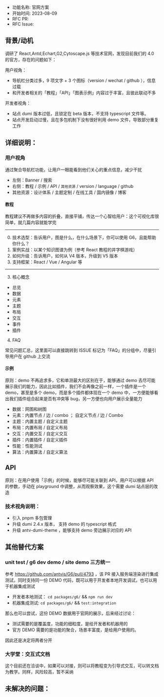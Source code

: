 - 功能名称: 官网方案
- 开始时间: 2023-08-09
- RFC PR:
- RFC Issue:

## 背景/动机

调研了 React,Antd,Echart,G2,Cytoscape.js 等技术官网，发现目前我们的 4.0 的官方，存在的问题如下：

用户视角：

- 导航栏分类过多，9 项文字 + 3 个图标（version / wechat / github ），信息过载
- 和开发者相关的「教程」「API」「图表示例」内容过于丰富，且彼此联动不多

开发者视角：

- 站点 dumi 版本过低，且锁定在 beta 版本，不支持 typescript 文件等。
- 站点开发启动过慢，且在多包机制下没有很好利用 demo 文件，导致部分重复工作

## 详细说明：

### 用户视角

通过聚合导航栏功能，让用户一眼能看到他们关心的重点信息，减少干扰

- 左侧：Banner / 搜索
- 右侧：教程 / 示例 / API / `其他资源` / version / language / github
- 其他资源：设计体系 / 主题定制 / 在线工具 / 国内镜像 / 博客

#### 教程

教程建议不再做多内容的折叠，直接平铺，传达一个心智给用户：这个可视化库很简单，就几篇内容就能学完

---

0. 技术选型：告诉用户，图是什么，在什么场景下，你可以使用 G6，且能帮助你什么？
1. 案例实战：以某个知识图谱为例（参考 React 教程的井字棋游戏）
2. 如何升级：告诉用户，如何从 V4 版本，升级到 V5 版本
3. 支持框架：React / Vue / Angular 等

---

3. 核心概念

- 总览
- 数据
- 元素
- 主题
- 布局
- 交互
- 事件
- 插件

4. FAQ

常见问题汇总，这里面可以直接跳转到 ISSUE 标记为「FAQ」的分组中，尽量引导用户在 github 上交流

#### 示例

原则：demo 不再追求多，它和单测最大的区别在于，能够通过 demo 去尽可能展示我们的能力，因此比如插件，我们不会再像之前一样，一个插件是一个 demo，甚至是多个 demo，而是多个插件都体现在一个 demo 中，一方便能够看出我们插件组合起来是否有冲突等 bug，另一方便也向用户展示全量能力

- 数据：网图和树图
- 元素：内置节点 / 边 / combo ； 自定义节点 / 边 / Combo
- 主题：内置主题 / 自定义主题
- 布局：内置布局 / 自定义布局
- 交互：内置交互 / 自定义交互
- 插件：内置插件 / 自定义插件
- 性能：性能测试
- 算法：内置算法 / 自定义算法

## API

原则：在用户使用「示例」的时候，能够尽可能关联到 API，用户可以根据 API 的参数，手动在 playground 中调整，从而观察效果，这个需要 dumi 站点层的改造

### 技术视角说明：

- 引入 pnpm 多包管理
- 升级 dumi 2.4.x 版本， 支持 demo 的 typescript 格式
- 升级 antv-dumi-theme ，能够支持 demo 旁边展示对应的 API

## 其他替代方案

### unit test / g6 dev demo / site demo 三方统一

参考 https://github.com/antvis/G6/pull/4793 ，该 PR 接入服务端渲染进行集成测试，同时支持同一份 DEMO 代码，既可以用于开发者本地开发调试，也可以用于机器集成测试

- 开发者本地测试： `cd packages/g6/` && `npm run dev`
- 机器集成测试: `cd packages/g6/` && `test:integration`

那么也可以尝试，这份 DEMO 数据用于官网的展示，后来经过讨论：

- 测试需要的是覆盖度，功能的细粒度，是给开发者和机器用的
- 官方 DEMO 需要的是功能的聚合，场景丰富度，是给用户使用的。

因此还是决定将两者分开

### 大学堂：交互式文档

这个目前还在洽谈中，如果可以对接，则可以将教程变为引导式交互，可以转文档为教学。同样，风险较高，暂不采纳

## 未解决的问题：

